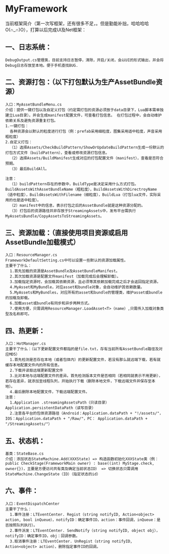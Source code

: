 # MyFramework
当前框架简介（第一次写框架，还有很多不足，。但是勤能补拙，哈哈哈哈O(∩_∩)O），打算以后完成UI及Net框架：  
## 一、日志系统：  
    DebugOutput.cs管理类，目前支持日志暂停，清除，开启/关闭，会以UI的形式输出，并会将Debug日志存放至本地。便于手机查找BUG.  
## 二、资源打包：（以下打包默认为生产AssetBundle资源）  
    入口：MyAssetBundleMenu.cs  
    介绍：提供一键打包以及自定义打包（约定需打包的资源必须放于data目录下，Lua脚本需单独建立Lua目录）。并会生成manifest配置文件，可查看打包信息。 在打包过程中，会自动维护依赖关系及避免资源重复打包。  
    1.一键打包：  
      各种资源会以默认的粒度进行打包（例：prefab采用细粒度，图集采用适中粒度，声音采用粗粒度）   
    2.自定义打包：  
      （1）选择Assets/CheckBuildPattern/ShowOrUpdateBuildPattern生成一份默认的打包方式文件（buildPattern），查看或修改资源打包信息。  
      （2）选择Assets/BuildManifest生成对应的打包配置文件（manifest），查看是否符合预期。  
      （3）最后BuildAll。  
        
    注意：  
      （1）buildPattern存在的参数中，BuildType是决定采用什么方式打包。BuildAssetsWithAssetBundleName（粗粒度），BuildAssetsWithDirectroyName（适中粒度），BuildAssetsWithFilename（细粒度），BuildLua（打包lua文件，实际采用的也是适中粒度）。  
      （2）manifest中的信息，表示打包之后的AssetBundle就是这种资源分配的。  
      （3）打包后的资源路径并非存放于StreamingAssets中，发布平台需执行MyAssetsBundle/CopyAssetsToStreamingAssets。  
## 三、资源加载：（直接使用项目资源或启用AssetBundle加载模式）  
    入口：ResourceManager.cs  
    FrameworkDefaultSetting.cs中可以设置一些默认的资源加载属性。     
    主要干了什么：     
      1.首先加载的资源是AssetBundle及AssetBundleManifest。     
      2.其次加载资源是配置文件manifest（加载完成后会理解卸载）。     
      3.加载指定资源时，会加载其依赖资源，且必须等其依赖加载完成之后才会返回指定资源。   
      4.MyAsset和MyBundle，对应asset和bundle对象，会自动维护其依赖数量。     
      5.MyAssets和MyBundles，对应所有的asset和bundle的管理类，维护asset或bundle的加载及卸载。   
      6.加载asset或bundle有同步和异步两种方式。   
      7.使用方便，只需调用ResourceManager.LoadAsset<T>（name）,只需传入加载对象类型及名称即可。   
## 四、热更新：   
    入口：HotManager.cs   
    主要干了什么：（以下更新配置文件都指的是file.txt，存有当前所有AssetBundle路径及对应MD5）   
      1.首先检测是否存在本地（或者包体内）的更新配置文件，若没有那么就远端下载，若有就缓存本地配置文件内的所有信息。   
      2.下载并读取远端更新配置文件   
      3.比对本地与远端配置文件的差异。首先检测版本文件是否相同（若相同就表示不用更新），若存在差异，就添加至线程队列，开始执行下载（删除本地文件，下载远端文件并保存至本地）。   
      4.最后删除本地配置文件，下载远端配置文件。   
    注意：   
      1.Application .streamingAssetsPath（只读目录）  Application.persistentDataPath（读写目录）     
      2.注意各平台的包体资源路径（Android：Application.dataPath + "!/assets/"，IOS：Application.dataPath + "/Raw/"，PC： Application.dataPath + "/StreamingAssets/"）    
## 五、状态机：    
    基类：StateBase.cs   
    介绍：添加状态StateMachine.Add(XXXState) => 构造函数初始化XXXState类（例：public CheckStage(FrameworkMain owner) : base((int) MyStage.check, owner{})，主要是方便访问共有类及确定当前状态ID） => 切换状态只需调用StateMachine.ChangeState（ID）（指定状态的id）       
## 六、事件：  
    入口：EventDispatchCenter  
    主要干了什么：  
      1.事件注册：LTEventCenter. Regist（string notifyID, Action<object> action, bool inQueue），notifyID：确定事件ID，action：事件回调，inQueue：是否按照队列执行）。  
      2.事件派发：LTEventCenter. SendNotify（string notifyID, object obj），notifyID：确定事件ID，obj：回调参数。  
      3.取消事件注册：LTEventCenter. UnRegist（string notifyID, Action<object> action），删除指定事件ID的回调。    

